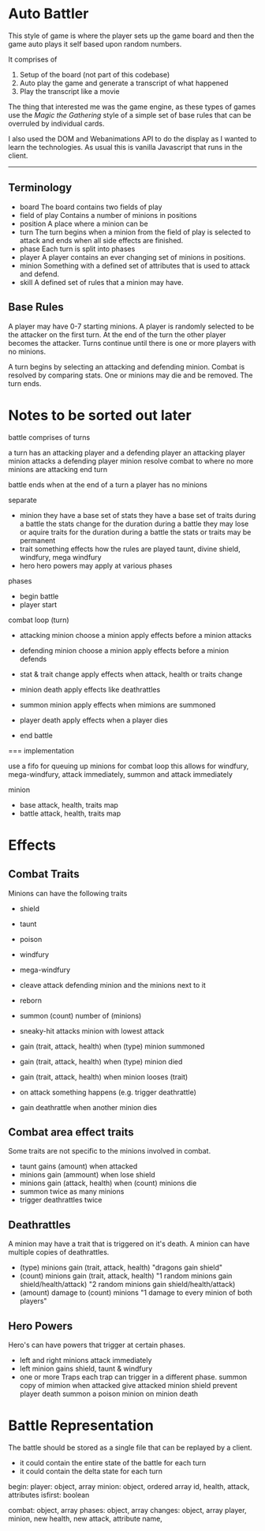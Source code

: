 
# Auto Battler

This style of game is where the player sets up the game board and then the game
auto plays it self based upon random numbers.

It comprises of

1. Setup of the board (not part of this codebase)
2. Auto play the game and generate a transcript of what happened
3. Play the transcript like a movie

The thing that interested me was the game engine, as these types of games
use the _Magic the Gathering_ style of a simple set of base rules that can
be overruled by individual cards.

I also used the DOM and Webanimations API to do the display as I wanted to learn
the technologies.  As usual this is vanilla Javascript that runs in the client.

------

## Terminology

- board
  The board contains two fields of play
- field of play
  Contains a number of minions in positions
- position
  A place where a minion can be
- turn
  The turn begins when a minion from the field of play is 
  selected to attack and ends when all side effects are finished.
- phase
  Each turn is split into phases
- player
  A player contains an ever changing set of minions in positions.
- minion
  Something with a defined set of attributes that is used to attack
  and defend.
- skill
  A defined set of rules that a minion may have.

## Base Rules

A player may have 0-7 starting minions.
A player is randomly selected to be the attacker on the first turn.
At the end of the turn the other player becomes the attacker.
Turns continue until there is one or more players with no minions.

A turn begins by selecting an attacking and defending minion.
Combat is resolved by comparing stats.
One or minions may die and be removed.
The turn ends.

# Notes to be sorted out later

battle comprises of turns

a turn has an attacking player and a defending player
an attacking player minion attacks a defending player minion
resolve combat to where no more minions are attacking
end turn

battle ends when at the end of a turn a player has no minions

separate
- minion
  they have a base set of stats
  they have a base set of traits
  during a battle the stats change for the duration
  during a battle they may lose or aquire traits for the duration
  during a battle the stats or traits may be permanent
- trait
  something effects how the rules are played
  taunt, divine shield, windfury, mega windfury
- hero 
  hero powers may apply at various phases


phases
- begin battle
- player start

combat loop  (turn)
- attacking minion
  choose a minion
  apply effects before a minion attacks
- defending minion
  choose a minion
  apply effects before a minion defends
- stat & trait change
  apply effects when attack, health or traits change
- minion death
  apply effects like deathrattles
- summon minion
  apply effects when mimions are summoned

- player death
  apply effects when a player dies

- end battle

===
implementation

use a fifo for queuing up minions for combat loop
this allows for windfury, mega-windfury, attack immediately, summon and attack immediately

minion
- base
  attack, health, traits map
- battle
  attack, health, traits map

# Effects

## Combat Traits

Minions can have the following traits

- shield
- taunt
- poison
- windfury
- mega-windfury
- cleave
  attack defending minion and the minions next to it
- reborn
- summon
  (count) number of (minions)

- sneaky-hit
  attacks minion with lowest attack

- gain (trait, attack, health) when (type) minion summoned
- gain (trait, attack, health) when (type) minion died
- gain (trait, attack, health) when minion looses (trait)
- on attack something happens (e.g. trigger deathrattle)
- gain deathrattle when another minion dies

## Combat area effect traits
Some traits are not specific to the minions involved in combat.

- taunt gains (amount) when attacked
- minions gain (ammount) when lose shield
- minions gain (attack, health) when (count) minions die
- summon twice as many minions
- trigger deathrattles twice

## Deathrattles
A minion may have a trait that is triggered on it's death. A minion
can have multiple copies of deathrattles.

- (type) minions gain (trait, attack, health)
  "dragons gain shield"
- (count) minions gain (trait, attack, health)
  "1 random minions gain shield/health/attack)
  "2 random minions gain shield/health/attack)
- (amount) damage to (count) minions
  "1 damage to every minion of both players"

## Hero Powers
Hero's can have powers that trigger at certain phases.

- left and right minions attack immediately
- left minion gains shield, taunt & windfury
- one or more Traps
  each trap can trigger in a different phase.
    summon copy of mimion when attacked
    give attacked minion shield
    prevent player death
    summon a poison minion on minion death

# Battle Representation

The battle should be stored as a single file that can be replayed by a client.

- it could contain the entire state of the battle for each turn
- it could contain the delta state for each turn

begin:
  player: object, array
    minion: object, ordered array
      id, health, attack, attributes
    isfirst: boolean

combat: object, array
  phases: object, array
    changes: object, array
      player, minion, new health, new attack, attribute name, 
      
